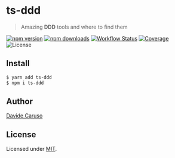 # ts-ddd

> Amazing **DDD** tools and where to find them

<p align="center">

[![npm version](https://img.shields.io/npm/v/ts-ddd.svg)](https://www.npmjs.com/package/ts-ddd)
[![npm downloads](https://img.shields.io/npm/dm/ts-ddd.svg)](https://www.npmjs.com/package/ts-ddd)
[![Workflow Status](https://github.com/davidecaruso/ts-ddd/actions/workflows/main.yaml/badge.svg)](https://github.com/davidecaruso/ts-ddd/actions)
[![Coverage](https://img.shields.io/coveralls/github/davidecaruso/ts-ddd/main)](https://coveralls.io/github/davidecaruso/ts-ddd?branch=main)
![License](https://img.shields.io/github/license/davidecaruso/ts-ddd.svg)

</p>

## Install

```bash
$ yarn add ts-ddd
$ npm i ts-ddd
```

## Author

[Davide Caruso](https://about.me/davidecaruso)

## License

Licensed under [MIT](LICENSE).
